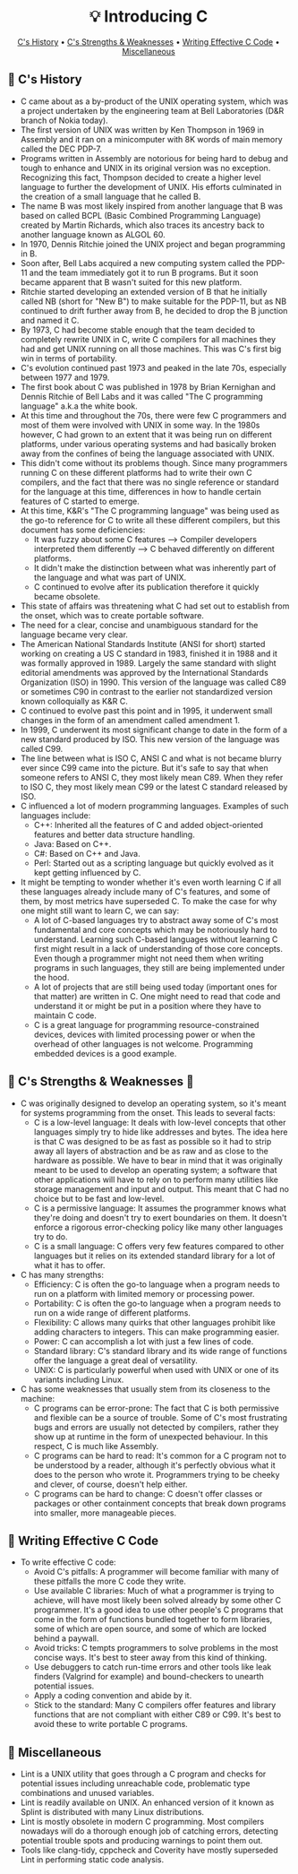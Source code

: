 <h1 align="center">💡<strong> Introducing C</strong></h1>
<p align="center">
  <a href="#scroll-cs-history">C's History</a> •
  <a href="#muscle-cs-strengths--weaknesses-wilted_flower">C's Strengths & Weaknesses</a> •
  <a href="#dart-writing-effective-c-code">Writing Effective C Code</a> •
  <a href="#game_die-miscellaneous"> Miscellaneous</a>
</p>

## :scroll: C's History

* C came about as a by-product of the UNIX operating system, which was a project undertaken by the engineering team at Bell Laboratories (D&R branch of Nokia today).
* The first version of UNIX was written by Ken Thompson in 1969 in Assembly and it ran on a minicomputer with 8K words of main memory called the DEC PDP-7.
* Programs written in Assembly are notorious for being hard to debug and tough to enhance and UNIX in its original version was no exception. Recognizing this fact, Thompson decided to create a higher level language to further the development of UNIX. His efforts culminated in the creation of a small language that he called B.
* The name B was most likely inspired from another language that B was based on called BCPL (Basic Combined Programming Language) created by Martin Richards, which also traces its ancestry back to another language known as ALGOL 60.
* In 1970, Dennis Ritchie joined the UNIX project and began programming in B.
* Soon after, Bell Labs acquired a new computing system called the PDP-11 and the team immediately got it to run B programs. But it soon became apparent that B wasn't suited for this new platform.
* Ritchie started developing an extended version of B that he initially called NB (short for "New B") to make suitable for the PDP-11, but as NB continued to drift further away from B, he decided to drop the B junction and named it C.
* By 1973, C had become stable enough that the team decided to completely rewrite UNIX in C, write C compilers for all machines they had and get UNIX running on all those machines. This was C's first big win in terms of portability.
* C's evolution continued past 1973 and peaked in the late 70s, especially between 1977 and 1979.
* The first book about C was published in 1978 by Brian Kernighan and Dennis Ritchie of Bell Labs and it was called "The C programming language" a.k.a the white book.
* At this time and throughout the 70s, there were few C programmers and most of them were involved with UNIX in some way. In the 1980s however, C had grown to an extent that it was being run on different platforms, under various operating systems and had basically broken away from the confines of being the language associated with UNIX.
* This didn't come without its problems though. Since many programmers running C on these different platforms had to write their own C compilers, and the fact that there was no single reference or standard for the language at this time, differences in how to handle certain features of C started to emerge.
* At this time, K&R's "The C programming language" was being used as the go-to reference for C to write all these different compilers, but this document has some deficiencies:
   * It was fuzzy about some C features --> Compiler developers interpreted them differently --> C behaved differently on different platforms.
   * It didn't make the distinction between what was inherently part of the language and what was part of UNIX.
   * C continued to evolve after its publication therefore it quickly became obsolete.
* This state of affairs was threatening what C had set out to establish from the onset, which was to create portable software.
* The need for a clear, concise and unambiguous standard for the language became very clear.
* The American National Standards Institute (ANSI for short) started working on creating a US C standard in 1983, finished it in 1988 and it was formally approved in 1989. Largely the same standard with slight editorial amendments was approved by the International Standards Organization (ISO) in 1990. This version of the language was called C89 or sometimes C90 in contrast to the earlier not standardized version known colloquially as K&R C.
* C continued to evolve past this point and in 1995, it underwent small changes in the form of an amendment called amendment 1.
* In 1999, C underwent its most significant change to date in the form of a new standard produced by ISO. This new version of the language was called C99.
* The line between what is ISO C, ANSI C and what is not became blurry ever since C99 came into the picture. But it's safe to say that when someone refers to ANSI C, they most likely mean C89. When they refer to ISO C, they most likely mean C99 or the latest C standard released by ISO.
* C influenced a lot of modern programming languages. Examples of such languages include:
   * C++: Inherited all the features of C and added object-oriented features and better data structure handling.
   * Java: Based on C++.
   * C#: Based on C++ and Java.
   * Perl: Started out as a scripting language but quickly evolved as it kept getting influenced by C.
* It might be tempting to wonder whether it's even worth learning C if all these languages already include many of C's features, and some of them, by most metrics have superseded C. To make the case for why one might still want to learn C, we can say:
   * A lot of C-based languages try to abstract away some of C's most fundamental and core concepts which may be notoriously hard to understand. Learning such C-based languages without learning C first might result in a lack of understanding of those core concepts. Even though a programmer might not need them when writing programs in such languages, they still are being implemented under the hood.
   * A lot of projects that are still being used today (important ones for that matter) are written in C. One might need to read that code and understand it or might be put in a position where they have to maintain C code.
   * C is a great language for programming resource-constrained devices, devices with limited processing power or when the overhead of other languages is not welcome. Programming embedded devices is a good example.

## :muscle: C's Strengths & Weaknesses :wilted_flower:

* C was originally designed to develop an operating system, so it's meant for systems programming from the onset. This leads to several facts:
   * C is a low-level language: It deals with low-level concepts that other languages simply try to hide like addresses and bytes. The idea here is that C was designed to be as fast as possible so it had to strip away all layers of abstraction and be as raw and as close to the hardware as possible. We have to bear in mind that it was originally meant to be used to develop an operating system; a software that other applications will have to rely on to perform many utilities like storage management and input and output. This meant that C had no choice but to be fast and low-level.
   * C is a permissive language: It assumes the programmer knows what they're doing and doesn't try to exert boundaries on them. It doesn't enforce a rigorous error-checking policy like many other languages try to do.
   * C is a small language: C offers very few features compared to other languages but it relies on its extended standard library for a lot of what it has to offer.
* C has many strengths:
   * Efficiency: C is often the go-to language when a program needs to run on a platform with limited memory or processing power.
   * Portability: C is often the go-to language when a program needs to run on a wide range of different platforms.
   * Flexibility: C allows many quirks that other languages prohibit like adding characters to integers. This can make programming easier.
   * Power: C can accomplish a lot with just a few lines of code.
   * Standard library: C's standard library and its wide range of functions offer the language a great deal of versatility.
   * UNIX: C is particularly powerful when used with UNIX or one of its variants including Linux.
* C has some weaknesses that usually stem from its closeness to the machine:
   * C programs can be error-prone: The fact that C is both permissive and flexible can be a source of trouble. Some of C's most frustrating bugs and errors are usually not detected by compilers, rather they show up at runtime in the form of unexpected behaviour. In this respect, C is much like Assembly.
   * C programs can be hard to read: It's common for a C program not to be understood by a reader, although it's perfectly obvious what it does to the person who wrote it. Programmers trying to be cheeky and clever, of course, doesn't help either.
   * C programs can be hard to change: C doesn't offer classes or packages or other containment concepts that break down programs into smaller, more manageable pieces.

## :dart: Writing Effective C Code

* To write effective C code:
   * Avoid C's pitfalls: A programmer will become familiar with many of these pitfalls the more C code they write.
   * Use available C libraries: Much of what a programmer is trying to achieve, will have most likely been solved already by some other C programmer. It's a good idea to use other people's C programs that come in the form of functions bundled together to form libraries, some of which are open source, and some of which are locked behind a paywall.
   * Avoid tricks: C tempts programmers to solve problems in the most concise ways. It's best to steer away from this kind of thinking.
   * Use debuggers to catch run-time errors and other tools like leak finders (Valgrind for example) and bound-checkers to unearth potential issues.
   * Apply a coding convention and abide by it.
   * Stick to the standard: Many C compilers offer features and library functions that are not compliant with either C89 or C99. It's best to avoid these to write portable C programs.

## :game_die: Miscellaneous

* Lint is a UNIX utility that goes through a C program and checks for potential issues including unreachable code, problematic type combinations and unused variables.
* Lint is readily available on UNIX. An enhanced version of it known as Splint is distributed with many Linux distributions.
* Lint is mostly obsolete in modern C programming. Most compilers nowadays will do a thorough enough job of catching errors, detecting potential trouble spots and producing warnings to point them out.
* Tools like clang-tidy, cppcheck and Coverity have mostly superseded Lint in performing static code analysis.